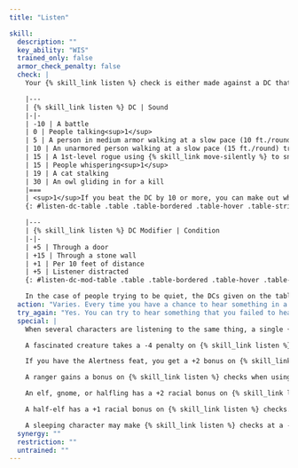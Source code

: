 ```yaml
---
title: "Listen"

skill:
  description: ""
  key_ability: "WIS"
  trained_only: false
  armor_check_penalty: false
  check: |
    Your {% skill_link listen %} check is either made against a DC that reflects how quiet the noise is that you might hear, or it is opposed by your target's {% skill_link move-silently %} check.

    |---
    | {% skill_link listen %} DC | Sound
    |-|-
    | -10 | A battle
    | 0 | People talking<sup>1</sup>
    | 5 | A person in medium armor walking at a slow pace (10 ft./round) trying not to make any noise.
    | 10 | An unarmored person walking at a slow pace (15 ft./round) trying not to make any noise
    | 15 | A 1st-level rogue using {% skill_link move-silently %} to sneak past the listener
    | 15 | People whispering<sup>1</sup>
    | 19 | A cat stalking
    | 30 | An owl gliding in for a kill
    |===
    | <sup>1</sup>If you beat the DC by 10 or more, you can make out what's being said, assuming that you understand the language. |<
    {: #listen-dc-table .table .table-bordered .table-hover .table-striped data-caption="Table: Listen DCs" }

    |---
    | {% skill_link listen %} DC Modifier | Condition
    |-|-
    | +5 | Through a door
    | +15 | Through a stone wall
    | +1 | Per 10 feet of distance
    | +5 | Listener distracted
    {: #listen-dc-mod-table .table .table-bordered .table-hover .table-striped data-caption="Table: Listen DC Modifiers" }

    In the case of people trying to be quiet, the DCs given on the table could be replaced by {% skill_link move-silently %} checks, in which case the indicated DC would be their average check result.
  action: "Varies. Every time you have a chance to hear something in a reactive manner (such as when someone makes a noise or you move into a new area), you can make a {% skill_link listen %} check without using an action. Trying to hear something you failed to hear previously is a move action."
  try_again: "Yes. You can try to hear something that you failed to hear previously with no penalty."
  special: |
    When several characters are listening to the same thing, a single {% die_roll 1 20 0 %} roll can be used for all the individuals' {% skill_link listen %} checks.

    A fascinated creature takes a -4 penalty on {% skill_link listen %} checks made as reactions.

    If you have the Alertness feat, you get a +2 bonus on {% skill_link listen %} checks.

    A ranger gains a bonus on {% skill_link listen %} checks when using this skill against a favored enemy.

    An elf, gnome, or halfling has a +2 racial bonus on {% skill_link listen %} checks.

    A half-elf has a +1 racial bonus on {% skill_link listen %} checks.

    A sleeping character may make {% skill_link listen %} checks at a -10 penalty. A successful check awakens the sleeper.
  synergy: ""
  restriction: ""
  untrained: ""
---
```


